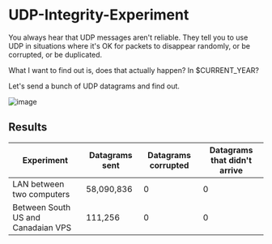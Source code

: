 # UDP-Integrity-Experiment
You always hear that UDP messages aren't reliable. They tell you to use UDP in situations where it's OK for packets to disappear randomly, or be corrupted, or be duplicated.

What I want to find out is, does that actually happen? In $CURRENT_YEAR?

Let's send a bunch of UDP datagrams and find out.


![image](https://user-images.githubusercontent.com/5377932/120906724-7ee3a280-c621-11eb-8759-bcc9a0b050c9.png)


## Results

| Experiment | Datagrams sent | Datagrams corrupted | Datagrams that didn't arrive |
| --- | --- | --- | --- | 
| LAN between two computers | 58,090,836 | 0 | 0 |
| Between South US and Canadaian VPS | 111,256 | 0 | 0 |
